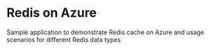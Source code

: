 # Redis on Azure
Sample application to demonstrate Redis cache on Azure and usage scenarios for different Redis data types
